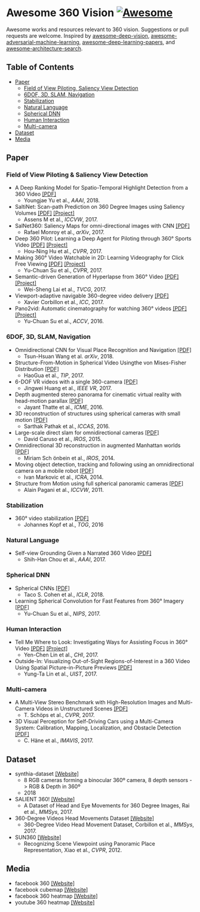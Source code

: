 # Awesome 360 Vision [![Awesome](https://awesome.re/badge.svg)](https://awesome.re)
Awesome works and resources relevant to 360 vision.
Suggestions or pull requests are welcome.
Inspired by [awesome-deep-vision](https://github.com/kjw0612/awesome-deep-vision), [awesome-adversarial-machine-learning](https://github.com/yenchenlin/awesome-adversarial-machine-learning), [awesome-deep-learning-papers](https://github.com/terryum/awesome-deep-learning-papers), and [awesome-architecture-search](https://github.com/markdtw/awesome-architecture-search/blob/master/README.md).


## Table of Contents

- [Paper](#paper)
  - [Field of View Piloting, Saliency View Detection](#)
  - [6DOF, 3D, SLAM, Navigation](#)
  - [Stabilization](#)
  - [Natural Language](#)
  - [Spherical DNN](#)
  - [Human Interaction](#)
  - [Multi-camera](#)
- [Dataset](#dataset)
- [Media](#media)

## Paper
### Field of View Piloting & Saliency View Detection
- A Deep Ranking Model for Spatio-Temporal Highlight Detection from a 360 Video [[PDF]](https://arxiv.org/abs/1801.10312)
    - Youngjae Yu et al., *AAAI*, 2018.
- SaltiNet: Scan-path Prediction on 360 Degree Images using Saliency Volumes [[PDF]](https://arxiv.org/abs/1707.03123) [[Project]](https://imatge.upc.edu/web/publications/saltinet-scan-path-prediction-360-degree-images-using-saliency-volumes)
    - Assens M et al., *ICCVW*, 2017.
- SalNet360: Saliency Maps for omni-directional images with CNN [[PDF]](https://arxiv.org/pdf/1709.06505)
    - Rafael Monroy et al., *arXiv*, 2017.
- Deep 360 Pilot: Learning a Deep Agent for Piloting through 360° Sports Video [[PDF]](https://arxiv.org/abs/1705.01759) [[Project]](https://aliensunmin.github.io/project/360video/)
    - Hou-Ning Hu et al., *CVPR*, 2017.
- Making 360° Video Watchable in 2D: Learning Videography for Click Free Viewing [[PDF]](https://arxiv.org/abs/1703.00495) [[Project]](http://vision.cs.utexas.edu/projects/watchable360/)
    - Yu-Chuan Su et al., *CVPR*, 2017.
- Semantic-driven Generation of Hyperlapse from 360° Video [[PDF]](https://arxiv.org/pdf/1703.10798.pdf) [[Project]](http://vllab.ucmerced.edu/wlai24/360hyperlapse/)
    - Wei-Sheng Lai et al., *TVCG*, 2017.
- Viewport-adaptive navigable 360-degree video delivery [[PDF]](http://ieeexplore.ieee.org/document/7996611/)
    - Xavier Corbillon et al., *ICC*, 2017.
- Pano2vid: Automatic cinematography for watching 360° videos [[PDF]](http://vision.cs.utexas.edu/projects/Pano2Vid/accv2016-0327su.pdf) [[Project]](http://vision.cs.utexas.edu/projects/Pano2Vid/)
    - Yu-Chuan Su et al., *ACCV*, 2016.

### 6DOF, 3D, SLAM, Navigation
- Omnidirectional CNN for Visual Place Recognition and Navigation [[PDF]](https://arxiv.org/abs/1803.04228)
    - Tsun-Hsuan Wang et al. *arXiv*, 2018.
- Structure-From-Motion in Spherical Video Usingthe von Mises-Fisher Distribution [[PDF]](http://ieeexplore.ieee.org/stamp/stamp.jsp?arnumber=7707455)
    - HaoGua et al., *TIP*, 2017.
- 6-DOF VR videos with a single 360-camera [[PDF]](https://pdfs.semanticscholar.org/a88a/986372a551ca2581783c9ac6750513cde7df.pdf)
    - Jingwei Huang et al., *IEEE VR*, 2017.
- Depth augmented stereo panorama for cinematic virtual reality with head-motion parallax [[PDF]](https://web.stanford.edu/~jbboin/doc/2016_ICME.pdf)
    - Jayant Thatte et al., *ICME*, 2016.
- 3D reconstruction of structures using spherical cameras with small motion [[PDF]](http://ieeexplore.ieee.org/document/7832307/)
    - Sarthak Pathak et al., *ICCAS*, 2016.
- Large-scale direct slam for omnidirectional cameras [[PDF]](https://vision.in.tum.de/_media/spezial/bib/caruso2015_omni_lsdslam.pdf)
    - David Caruso et al., *IROS*, 2015.
- Omnidirectional 3D reconstruction in augmented Manhattan worlds [[PDF]](http://www.cvlibs.net/publications/Schoenbein2014IROS.pdf)
    - Miriam Sch ̈onbein et al., *IROS*, 2014.
- Moving object detection, tracking and following using an omnidirectional camera on a mobile robot [[PDF]](http://www.irisa.fr/lagadic/pdf/2014_icra_markovic.pdf)
    - Ivan Markovic et al., *ICRA*, 2014.
- Structure from Motion using full spherical panoramic cameras [[PDF]](http://ieeexplore.ieee.org/document/6130266/)
    - Alain Pagani et al., *ICCVW*, 2011.

### Stabilization
- 360° video stabilization [[PDF]](https://dl.acm.org/citation.cfm?id=2982405)
    - Johannes Kopf et al., *TOG*, 2016

### Natural Language
- Self-view Grounding Given a Narrated 360 Video [[PDF]](https://www.microsoft.com/en-us/research/wp-content/uploads/2017/11/AAAI_CameraReady_finalversion.pdf)
    - Shih-Han Chou et al., *AAAI*, 2017.

### Spherical DNN
- Spherical CNNs [[PDF]](https://arxiv.org/abs/1801.10130) 
    - Taco S. Cohen et al., *ICLR*, 2018.
- Learning Spherical Convolution for Fast Features from 360° Imagery [[PDF]](https://papers.nips.cc/paper/6656-learning-spherical-convolution-for-fast-features-from-360-imagery.pdf)
    - Yu-Chuan Su et al., *NIPS*, 2017.

### Human Interaction
- Tell Me Where to Look: Investigating Ways for Assisting Focus in 360° Video [[PDF]](https://drive.google.com/file/d/0B50cbskLVq-eRmN1U3M4ZHhvM2M/view) [[Project]](https://aliensunmin.github.io/project/360video-study/)
    - Yen-Chen Lin et al., *CHI*, 2017.
- Outside-In: Visualizing Out-of-Sight Regions-of-Interest in a 360 Video Using Spatial Picture-in-Picture Previews [[PDF]](https://dl.acm.org/citation.cfm?id=3126594.3126656)
    - Yung-Ta Lin et al., *UIST*, 2017.

### Multi-camera
- A Multi-View Stereo Benchmark with High-Resolution Images and Multi-Camera Videos in Unstructured Scenes [[PDF]](www.cvlibs.net/publications/Schoeps2017CVPR.pdf)
    - T. Schöps et al., *CVPR*, 2017.
- 3D Visual Perception for Self-Driving Cars using a Multi-Camera System: Calibration, Mapping, Localization, and Obstacle Detection [[PDF]](https://arxiv.org/abs/1708.09839)
    - C. Häne et al., *IMAVIS*, 2017.

## Dataset
- synthia-dataset [[Website]](http://synthia-dataset.net/)
    - 8 RGB cameras forming a binocular 360º camera, 8 depth sensors -> RGB & Depth in 360º
    - 2018
- SALIENT 360! [[Website]](https://www.technicolor.com/dream/research-innovation/salient-dataset)
    - A Dataset of Head and Eye Movements for 360 Degree Images, Rai et al., *MMSys*, 2017.
- 360-Degree Videos Head Movements Dataset [[Website]](http://dash.ipv6.enstb.fr/headMovements/#structure)
    - 360-Degree Video Head Movement Dataset, Corbillon et al., *MMSys*, 2017.
- SUN360 [[Website]](http://people.csail.mit.edu/jxiao/SUN360/)
    - Recognizing Scene Viewpoint using Panoramic Place Representation, Xiao et al., *CVPR*, 2012.

## Media
- facebook 360 [[Website]](https://facebook360.fb.com/editing-360-photos-injecting-metadata/)
- facebook cubemap [[Website]](https://code.facebook.com/posts/1638767863078802/under-the-hood-building-360-video/)
- facebook 360 heatmap [[Website]](https://www.facebook.com/facebookmedia/get-started/discovery-tools-insights)
- youtube 360 heatmap [[Website]](https://youtube-creators.googleblog.com/2017/06/hot-and-cold-heatmaps-in-vr.html)


 
